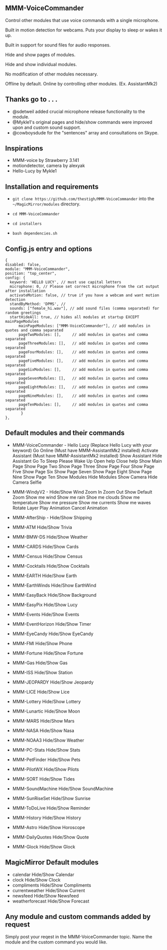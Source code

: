 ## MMM-VoiceCommander

Control other modules that use voice commands with a single microphone.

Built in motion detection for webcams. Puts your display to sleep or wakes it up.

Built in support for sound files for audio responses.

Hide and show pages of modules.

Hide and show individual modules.

No modification of other modules necessary.

Offline by default. Online by controlling other modules. (Ex. AssistantMk2)


## Thanks go to . . .

* @sdetweil added crucial microphone release functionality to the module.
* @Mykle1's original pages and hide/show commands were improved upon and custom sound support.
* @cowboysdude for the "sentences" array and consultations on Skype.

## Inspirations

* MMM-voice by Strawberry 3.141
* motiondetector, camera by alexyak
* Hello-Lucy by Mykle1

## Installation and requirements

* `git clone https://github.com/thestigh/MMM-VoiceCommander` into the `~/MagicMirror/modules` directory.

* `cd MMM-VoiceCommander`

* `cd installers`

* `bash dependencies.sh`


## Config.js entry and options

    {
    disabled: false,
    module: "MMM-VoiceCommander",
    position: "top_center",
    config: {
      keyword: 'HELLO LUCY', // must use capital letters
      microphone: 0, // Please set correct microphone from the cat output after installation
      activateMotion: false, // true if you have a webcam and want motion detection
      standByMethod: 'DPMS', // 
      sounds: ["female_hi.wav"], // add sound files (comma separated) for random greetings
      startHideAll: true, // hides all modules at startup EXCEPT mainPageModules
          mainPageModules: ["MMM-VoiceCCommander"], // add modules in quotes and comma separated 
          pageTwoModules: [],     // add modules in quotes and comma separated 
          pageThreeModules: [],   // add modules in quotes and comma separated
          pageFourModules: [],    // add modules in quotes and comma separated
          pageFiveModules: [],    // add modules in quotes and comma separated
          pageSixModules: [],     // add modules in quotes and comma separated
          pageSevenModules: [],   // add modules in quotes and comma separated
          pageEightModules: [],   // add modules in quotes and comma separated
          pageNineModules: [],    // add modules in quotes and comma separated
          pageTenModules: [],     // add modules in quotes and comma separated
           }
    },

## Default modules and their commands

* MMM-VoiceCommander - Hello Lucy (Replace Hello Lucy with your keyword)
                       Go Online (Must have MMM-AssistantMk2 installed)
                       Activate Assistant (Must have MMM-AssistantMk2 installed)
                       Show Assistant
                       Hide Assistant
                       Go To Sleep
                       Please Wake Up
                       Open help
                       Close help
                       Show Main Page
                       Show Page Two
                       Show Page Three
                       Show Page Four
                       Show Page Five
                       Show Page Six
                       Show Page Seven
                       Show Page Eight
                       Show Page Nine
                       Show Page Ten
                       Show Modules
                       Hide Modules
                       Show Camera
                       Hide Camera
                       Selfie
                       
* MMM-WindyV2 - Hide/Show Wind
                Zoom In
                Zoom Out
                Show Default Zoom
                Show me wind
                Show me rain
                Shoe me clouds
                Show me temperature
                Show me pressure
                Show me currents
                Show me waves
                Rotate Layer
                Play Animation
                Cancel Animation
                
* MMM-AfterShip - Hide/Show Shipping
* MMM-ATM         Hide/Show Trivia
* MMM-BMW-DS      Hide/Show Weather
* MMM-CARDS       Hide/Show Cards
* MMM-Census      Hide/Show Census
* MMM-Cocktails   Hide/Show Cocktails
* MMM-EARTH       Hide/Show Earth
* MMM-EarthWinds  Hide/Show EarthWind
* MMM-EasyBack    Hide/Show Background
* MMM-EasyPix     Hide/Show Lucy 
* MMM-Events      Hide/Show Events
* MMM-EventHorizon Hide/Show Timer
* MMM-EyeCandy    Hide/Show EyeCandy
* MMM-FMI         Hide/Show Phone
* MMM-Fortune     Hide/Show Fortune
* MMM-Gas         Hide/Show Gas
* MMM-ISS         Hide/Show Station
* MMM-JEOPARDY    Hide/Show Jeopardy
* MMM-LICE        Hide/Show Lice
* MMM-Lottery     Hide/Show Lottery
* MMM-Lunartic    Hide/Show Moon
* MMM-MARS        Hide/Show Mars
* MMM-NASA        Hide/Show Nasa
* MMM-NOAA3       Hide/Show Weather
* MMM-PC-Stats    Hide/Show Stats
* MMM-PetFinder   Hide/Show Pets
* MMM-PilotWX     Hide/Show Pilots
* MMM-SORT        Hide/Show Tides
* MMM-SoundMachine Hide/Show SoundMachine
* MMM-SunRiseSet  Hide/Show Sunrise
* MMM-ToDoLive    Hide/Show Reminder
* MMM-History     Hide/Show History
* MMM-Astro       Hide/Show Horoscope
* MMM-DailyQuotes Hide/Show Quote
* MMM-Glock       Hide/Show Glock

## MagicMirror Default modules

* calendar        Hide/Show Calendar
* clock           Hide/Show Clock
* compliments     Hide/Show Compliments
* currentweather  Hide/Show Current
* newsfeed        Hide/Show Newsfeed
* weatherforecast Hide/Show Forecast


## Any module and custom commands added by request

Simply post your reqest in the MMM-VoiceCommander topic.
Name the module and the custom command you would like.
                
